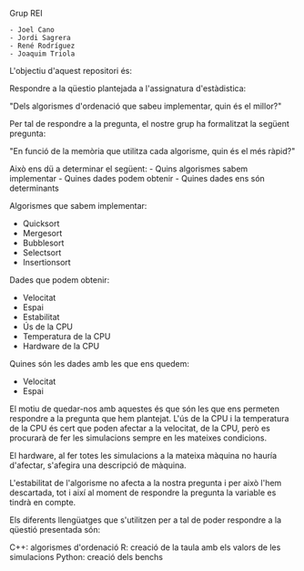 Grup REI

    - Joel Cano
    - Jordi Sagrera
    - René Rodríguez
    - Joaquim Triola
L'objectiu d'aquest repositori és:

Respondre a la qüestio plantejada a l'assignatura d'estàdistica:

"Dels algorismes d'ordenació que sabeu implementar, quin és el millor?"

Per tal de respondre a la pregunta, el nostre grup ha formalitzat la següent pregunta:

"En funció de la memòria que utilitza cada algorisme, quin és el més ràpid?"

Això ens dü a determinar el següent:
    - Quins algorismes sabem implementar
    - Quines dades podem obtenir
    - Quines dades ens són determinants

Algorismes que sabem implementar:

- Quicksort
- Mergesort
- Bubblesort
- Selectsort
- Insertionsort

Dades que podem obtenir:

- Velocitat
- Espai
- Estabilitat
- Ús de la CPU
- Temperatura de la CPU
- Hardware de la CPU

Quines són les dades amb les que ens quedem:

- Velocitat
- Espai

El motiu de quedar-nos amb aquestes és que són les que ens permeten respondre a la pregunta que hem plantejat.
L'ús de la CPU i la temperatura de la CPU és cert que poden afectar a la velocitat, de la CPU, però es procurarà de fer les simulacions sempre en les mateixes condicions.

El hardware, al fer totes les simulacions a la mateixa màquina no hauría d'afectar, s'afegira una descripció de màquina.

L'estabilitat de l'algorisme no afecta a la nostra pregunta i per això l'hem descartada, tot i així al moment de respondre la pregunta la variable es tindrà en compte.

Els diferents llengüatges que s'utilitzen per a tal de poder respondre a la qüestió presentada són:

C++: algorismes d'ordenació
R: creació de la taula amb els valors de les simulacions
Python: creació dels benchs
